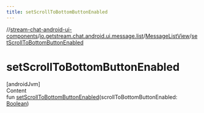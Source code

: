 ```yaml
---
title: setScrollToBottomButtonEnabled
---
```

//[stream-chat-android-ui-components](../../../index.md)/[io.getstream.chat.android.ui.message.list](../index.md)/[MessageListView](index.md)/[setScrollToBottomButtonEnabled](setScrollToBottomButtonEnabled.md)



# setScrollToBottomButtonEnabled  
[androidJvm]  
Content  
fun [setScrollToBottomButtonEnabled](setScrollToBottomButtonEnabled.md)(scrollToBottomButtonEnabled: [Boolean](https://kotlinlang.org/api/latest/jvm/stdlib/kotlin/-boolean/index.html))  



